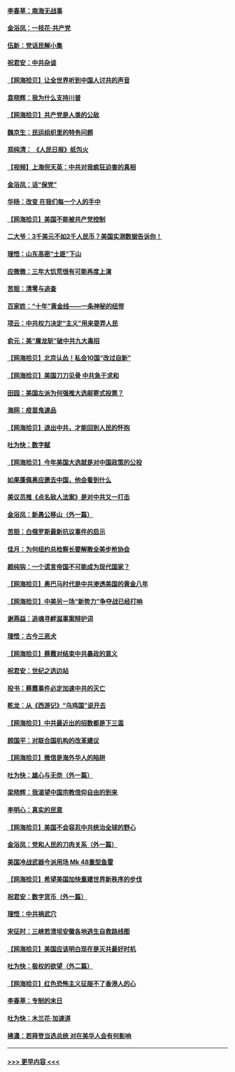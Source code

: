 #### [李春草：南海无战事](../pages/nsc993/n12371159.md?t=09011202) 
#### [金浴凤：一枝花·共产党](../pages/nsc993/n12368757.md?t=09011202) 
#### [伍新：党话民解小集](../pages/nsc993/n12366907.md?t=09011202) 
#### [祝君安：中共杂谈](../pages/nsc993/n12366076.md?t=09011202) 
#### [【网海拾贝】让全世界听到中国人讨共的声音](../pages/nsc993/n12365569.md?t=09011202) 
#### [袁晓辉：我为什么支持川普](../pages/nsc993/n12362670.md?t=09011202) 
#### [【网海拾贝】共产党是人类的公敌](../pages/nsc993/n12363182.md?t=09011202) 
#### [魏京生：民运组织里的特务问题](../pages/nsc993/n12363010.md?t=09011202) 
#### [郑纯清： 《人民日报》纸包火](../pages/nsc993/n12362706.md?t=09011202) 
#### [【视频】上海倪天英：中共对我疯狂迫害的真相](../pages/nsc993/n12356341.md?t=09011202) 
#### [金浴凤：话“保党”](../pages/nsc993/n12361867.md?t=09011202) 
#### [华旸：改变 在我们每一个人的手中](../pages/nsc993/n12361774.md?t=09011202) 
#### [【网海拾贝】美国不能被共产党控制](../pages/nsc993/n12360271.md?t=09011202) 
#### [二大爷：3千美元不如2千人民币？美国实测数据告诉你！](../pages/nsc993/n12358563.md?t=09011202) 
#### [理悟：山东高密“土匪”下山](../pages/nsc993/n12358535.md?t=09011202) 
#### [应微微：三年大饥荒很有可能再度上演](../pages/nsc993/n12358523.md?t=09011202) 
#### [苦胆：清零与追查](../pages/nsc993/n12358501.md?t=09011202) 
#### [百家姓：“十年”黄金线——一条神秘的纽带](../pages/nsc993/n12358319.md?t=09011202) 
#### [项云：中共权力决定“主义”用来耍弄人民](../pages/nsc993/n12358172.md?t=09011202) 
#### [俞元：美“屠龙斩”破中共九大毒招](../pages/nsc993/n12357822.md?t=09011202) 
#### [【网海拾贝】北京认怂！私会10国“改过自新”](../pages/nsc993/n12357784.md?t=09011202) 
#### [【网海拾贝】美国刀刀见骨 中共急于求和](../pages/nsc993/n12355511.md?t=09011202) 
#### [田园：美国左派为何强推大选邮寄式投票？](../pages/nsc993/n12352963.md?t=09011202) 
#### [海网：疫苗鬼速品](../pages/nsc993/n12354438.md?t=09011202) 
#### [【网海拾贝】退出中共，才能回到人民的怀抱](../pages/nsc993/n12352634.md?t=09011202) 
#### [吐为快：数字赋](../pages/nsc993/n12352317.md?t=09011202) 
#### [【网海拾贝】今年美国大选就是对中国政策的公投](../pages/nsc993/n12350973.md?t=09011202) 
#### [如果蓬佩奥应邀去中国，他会看到什么](../pages/nsc993/n12350945.md?t=09011202) 
#### [美议员推《点名敌人法案》是对中共又一打击](../pages/nsc993/n12350765.md?t=09011202) 
#### [金浴凤：新愚公移山（外一篇）](../pages/nsc993/n12350253.md?t=09011202) 
#### [苦胆：白俄罗斯最新抗议事件的启示](../pages/nsc993/n12349989.md?t=09011202) 
#### [佳月：为何纽约总检察长要解散全美步枪协会](../pages/nsc993/n12349939.md?t=09011202) 
#### [颜纯钩：一个谎言帝国不可能成为现代国家？](../pages/nsc993/n12349898.md?t=09011202) 
#### [【网海拾贝】奥巴马时代是中共渗透美国的黄金八年](../pages/nsc993/n12349284.md?t=09011202) 
#### [【网海拾贝】中美另一场“新势力”争夺战已经打响](../pages/nsc993/n12346998.md?t=09011202) 
#### [谢燕益：追魂寻衅滋事案辩护词](../pages/nsc993/n12346892.md?t=09011202) 
#### [理悟：古今三恶犬](../pages/nsc993/n12345190.md?t=09011202) 
#### [【网海拾贝】蔡霞对结束中共暴政的意义](../pages/nsc993/n12344263.md?t=09011202) 
#### [祝君安：世纪之选边站](../pages/nsc993/n12342382.md?t=09011202) 
#### [投书：蔡霞事件必定加速中共的灭亡](../pages/nsc993/n12341881.md?t=09011202) 
#### [乾龙：从《西游记》“乌鸡国”说开去](../pages/nsc993/n12341690.md?t=09011202) 
#### [【网海拾贝】中共最近出的招数都是下三滥](../pages/nsc993/n12341593.md?t=09011202) 
#### [顾国平：对联合国机构的改革建议](../pages/nsc993/n12339928.md?t=09011202) 
#### [【网海拾贝】微信是海外华人的陷阱](../pages/nsc993/n12338868.md?t=09011202) 
#### [吐为快：雄心与无奈（外一篇）](../pages/nsc993/n12338132.md?t=09011202) 
#### [梁晓辉：我渴望中国宗教信仰自由的到来](../pages/nsc993/n12336657.md?t=09011202) 
#### [李明心：真实的民意](../pages/nsc993/n12336089.md?t=09011202) 
#### [【网海拾贝】美国不会容忍中共统治全球的野心](../pages/nsc993/n12336063.md?t=09011202) 
#### [金浴凤：党和人民的刀肉关系（外一篇）](../pages/nsc993/n12335834.md?t=09011202) 
#### [美国冷战武器今派用场 Mk 48重型鱼雷](../pages/nsc993/n12335354.md?t=09011202) 
#### [【网海拾贝】希望美国加快重建世界新秩序的步伐](../pages/nsc993/n12334224.md?t=09011202) 
#### [祝君安：数字货币（外一篇）](../pages/nsc993/n12334186.md?t=09011202) 
#### [理悟：中共祸武穴](../pages/nsc993/n12333962.md?t=09011202) 
#### [宋征时：三峡若溃坝安徽各地逃生自救路线图](../pages/nsc993/n12332450.md?t=09011202) 
#### [【网海拾贝】美国应该明白现在是灭共最好时机](../pages/nsc993/n12332313.md?t=09011202) 
#### [吐为快：极权的欲望（外二篇）](../pages/nsc993/n12332089.md?t=09011202) 
#### [【网海拾贝】红色恐怖主义征服不了香港人的心](../pages/nsc993/n12329296.md?t=09011202) 
#### [李春草：专制的末日](../pages/nsc993/n12329079.md?t=09011202) 
#### [吐为快：木兰花‧加速道](../pages/nsc993/n12327366.md?t=09011202) 
#### [拂潇：若拜登当选总统 对在美华人会有何影响](../pages/nsc993/n12295996.md?t=09011202) 

----
#### [ >>> 更早内容 <<< ](../indexes/nsc993-earlier.md)

